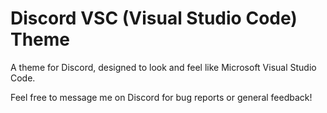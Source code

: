 # Discord VSC (Visual Studio Code) Theme
<p>A theme for Discord, designed to look and feel like Microsoft Visual Studio Code.</p>
<p>Feel free to message me on Discord for bug reports or general feedback!</p>
